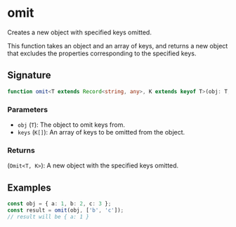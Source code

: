 # omit

Creates a new object with specified keys omitted.

This function takes an object and an array of keys, and returns a new object that
excludes the properties corresponding to the specified keys.

## Signature

```typescript
function omit<T extends Record<string, any>, K extends keyof T>(obj: T, keys: K[]): Omit<T, K>;
```

### Parameters

- `obj` (`T`): The object to omit keys from.
- `keys` (`K[]`): An array of keys to be omitted from the object.

### Returns

(`Omit<T, K>`): A new object with the specified keys omitted.

## Examples

```typescript
const obj = { a: 1, b: 2, c: 3 };
const result = omit(obj, ['b', 'c']);
// result will be { a: 1 }
```
